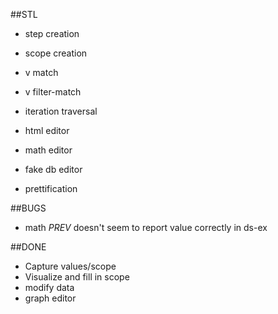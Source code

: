 ##STL

* step creation
* scope creation
* v match
* v filter-match
* iteration traversal

* html editor
* math editor
* fake db editor

* prettification

##BUGS

* math _PREV_ doesn't seem to report value correctly in ds-ex

##DONE

* Capture values/scope
* Visualize and fill in scope
* modify data
* graph editor
